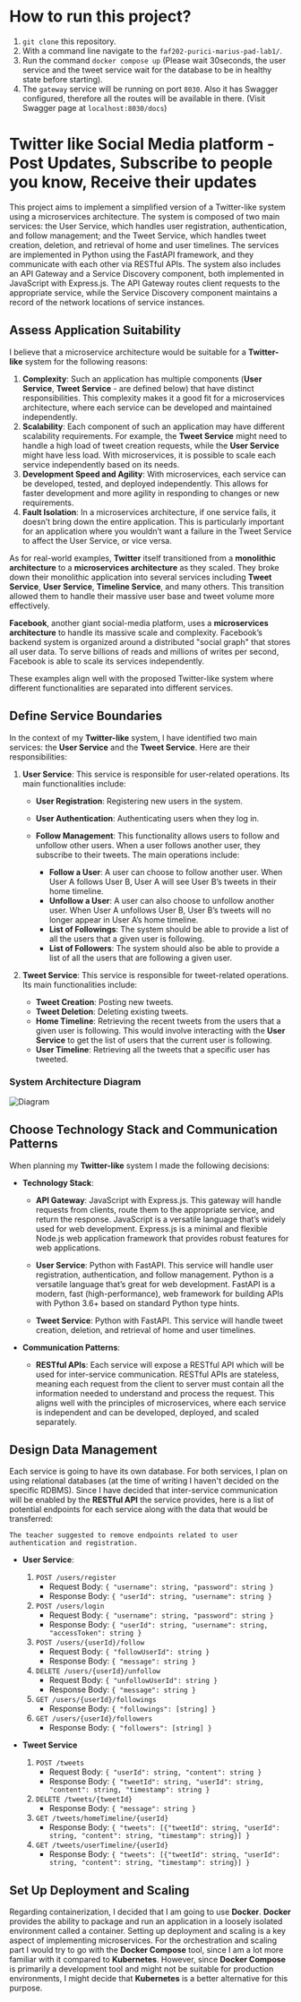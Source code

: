 # How to run this project?

1) `git clone` this repository.
2) With a command line navigate to the `faf202-purici-marius-pad-lab1/`.
3) Run the command `docker compose up` (Please wait 30seconds, the user service and the tweet service wait for the database to be in healthy state before starting).
4) The `gateway` service will be running on port `8030`. Also it has Swagger configured, therefore all the routes will be available in there. (Visit Swagger page at `localhost:8030/docs`)


# Twitter like Social Media platform - Post Updates, Subscribe to people you know, Receive their updates

This project aims to implement a simplified version of a Twitter-like system using a microservices architecture. The system is composed of two main services: the User Service, which handles user registration, authentication, and follow management; and the Tweet Service, which handles tweet creation, deletion, and retrieval of home and user timelines. The services are implemented in Python using the FastAPI framework, and they communicate with each other via RESTful APIs. The system also includes an API Gateway and a Service Discovery component, both implemented in JavaScript with Express.js. The API Gateway routes client requests to the appropriate service, while the Service Discovery component maintains a record of the network locations of service instances.

## Assess Application Suitability

I believe that a microservice architecture would be suitable for a **Twitter-like** system for the following reasons:

1. **Complexity**: Such an application has multiple components (**User Service**, **Tweet Service** - are defined below) that have distinct responsibilities. This complexity makes it a good fit for a microservices architecture, where each service can be developed and maintained independently.
2. **Scalability**: Each component of such an application may have different scalability requirements. For example, the **Tweet Service** might need to handle a high load of tweet creation requests, while the **User Service** might have less load. With microservices, it is possible to scale each service independently based on its needs.
3. **Development Speed and Agility**: With microservices, each service can be developed, tested, and deployed independently. This allows for faster development and more agility in responding to changes or new requirements.
4. **Fault Isolation**: In a microservices architecture, if one service fails, it doesn’t bring down the entire application. This is particularly important for an application where you wouldn’t want a failure in the Tweet Service to affect the User Service, or vice versa.

As for real-world examples, **Twitter** itself transitioned from a **monolithic architecture** to a **microservices architecture** as they scaled. They broke down their monolithic application into several services including **Tweet Service**, **User Service**, **Timeline Service**, and many others. This transition allowed them to handle their massive user base and tweet volume more effectively.

**Facebook**, another giant social-media platform, uses a **microservices architecture** to handle its massive scale and complexity. Facebook’s backend system is organized around a distributed "social graph" that stores all user data. To serve billions of reads and millions of writes per second, Facebook is able to scale its services independently.

These examples align well with the proposed Twitter-like system where different functionalities are separated into different services.

## Define Service Boundaries

In the context of my **Twitter-like** system, I have identified two main services: the **User Service** and the **Tweet Service**. Here are their responsibilities:

1. **User Service**: This service is responsible for user-related operations. Its main functionalities include:
    
    * **User Registration**: Registering new users in the system.
    * **User Authentication**: Authenticating users when they log in.
    * **Follow Management**: This functionality allows users to follow and unfollow other users. When a user follows another user, they subscribe to their tweets. The main operations include:
        
        * **Follow a User**: A user can choose to follow another user. When User A follows User B, User A will see User B’s tweets in their home timeline.
        * **Unfollow a User**: A user can also choose to unfollow another user. When User A unfollows User B, User B’s tweets will no longer appear in User A’s home timeline.
        * **List of Followings**: The system should be able to provide a list of all the users that a given user is following.
        * **List of Followers**: The system should also be able to provide a list of all the users that are following a given user.

2. **Tweet Service**: This service is responsible for tweet-related operations. Its main functionalities include:

    * **Tweet Creation**: Posting new tweets.
    * **Tweet Deletion**: Deleting existing tweets.
    * **Home Timeline**: Retrieving the recent tweets from the users that a given user is following. This would involve interacting with the **User Service** to get the list of users that the current user is following.
    * **User Timeline**: Retrieving all the tweets that a specific user has tweeted.

### System Architecture Diagram

![Diagram](./diagram.png)

## Choose Technology Stack and Communication Patterns

When planning my **Twitter-like** system I made the following decisions:

* **Technology Stack**:

    * **API Gateway**: JavaScript with Express.js. This gateway will handle requests from clients, route them to the appropriate service, and return the response. JavaScript is a versatile language that’s widely used for web development. Express.js is a minimal and flexible Node.js web application framework that provides robust features for web applications.

    * **User Service**: Python with FastAPI. This service will handle user registration, authentication, and follow management. Python is a versatile language that’s great for web development. FastAPI is a modern, fast (high-performance), web framework for building APIs with Python 3.6+ based on standard Python type hints.

    * **Tweet Service**: Python with FastAPI. This service will handle tweet creation, deletion, and retrieval of home and user timelines.

* **Communication Patterns**:

    * **RESTful APIs**: Each service will expose a RESTful API which will be used for inter-service communication. RESTful APIs are stateless, meaning each request from the client to server must contain all the information needed to understand and process the request. This aligns well with the principles of microservices, where each service is independent and can be developed, deployed, and scaled separately.

## Design Data Management

Each service is going to have its own database. For both services, I plan on using relational databases (at the time of writing I haven't decided on the specific RDBMS). Since I have decided that inter-service communication will be enabled by the **RESTful API** the service provides, here is a list of potential endpoints for each service along with the data that would be transferred:

<!-- maybe remove stuff related to user authentication and registration -->
`The teacher suggested to remove endpoints related to user authentication and registration.`

* **User Service**: 
    1. `POST /users/register`
        * Request Body: `{ "username": string, "password": string }`
        * Response Body: `{ "userId": string, "username": string }`
    2. `POST /users/login`
        * Request Body: `{ "username": string, "password": string }`
        * Response Body: `{ "userId": string, "username": string, "accessToken": string }`
    3. `POST /users/{userId}/follow`
        * Request Body: `{ "followUserId": string }`
        * Response Body: `{ "message": string }`
    4. `DELETE /users/{userId}/unfollow`
        * Request Body: `{ "unfollowUserId": string }`
        * Response Body: `{ "message": string }`
    5. `GET /users/{userId}/followings`
        * Response Body: `{ "followings": [string] }`
    6. `GET /users/{userId}/followers`
        * Response Body: `{ "followers": [string] }`

* **Tweet Service**
    1. `POST /tweets`
        * Request Body: `{ "userId": string, "content": string }`
        * Response Body: `{ "tweetId": string, "userId": string, "content": string, "timestamp": string }`
    2. `DELETE /tweets/{tweetId}`
        * Response Body: `{ "message": string }`
    3. `GET /tweets/homeTimeline/{userId}`
        * Response Body: `{ "tweets": [{"tweetId": string, "userId": string, "content": string, "timestamp": string}] }`
    4. `GET /tweets/userTimeline/{userId}`
        * Response Body: `{ "tweets": [{"tweetId": string, "userId": string, "content": string, "timestamp": string}] }`

## Set Up Deployment and Scaling

Regarding containerization, I decided that I am going to use **Docker**. **Docker** provides the ability to package and run an application in a loosely isolated environment called a container. Setting up deployment and scaling is a key aspect of implementing microservices. For the orchestration and scaling part I would try to go with the **Docker Compose** tool, since I am a lot more familiar with it compared to **Kubernetes**. However, since **Docker Compose** is primarily a development tool and might not be suitable for production environments, I might decide that **Kubernetes** is a better alternative for this purpose.
